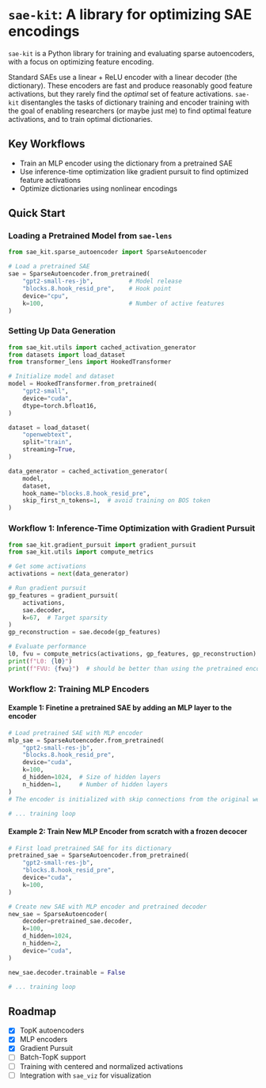# `sae-kit`: A library for optimizing SAE encodings

`sae-kit` is a Python library for training and evaluating sparse autoencoders, with a focus on optimizing feature encoding.

Standard SAEs use a linear + ReLU encoder with a linear decoder (the dictionary). These encoders are fast and produce reasonably good feature activations, but they rarely find the _optimal_ set of feature activations. `sae-kit` disentangles the tasks of dictionary training and encoder training with the goal of enabling researchers (or maybe just me) to find optimal feature activations, and to train optimal dictionaries.

## Key Workflows

- Train an MLP encoder using the dictionary from a pretrained SAE
- Use inference-time optimization like gradient pursuit to find optimized feature activations
- Optimize dictionaries using nonlinear encodings

## Quick Start

### Loading a Pretrained Model from `sae-lens`

```python
from sae_kit.sparse_autoencoder import SparseAutoencoder

# Load a pretrained SAE
sae = SparseAutoencoder.from_pretrained(
    "gpt2-small-res-jb",          # Model release
    "blocks.8.hook_resid_pre",    # Hook point
    device="cpu",
    k=100,                        # Number of active features
)
```

### Setting Up Data Generation

```python
from sae_kit.utils import cached_activation_generator
from datasets import load_dataset
from transformer_lens import HookedTransformer

# Initialize model and dataset
model = HookedTransformer.from_pretrained(
    "gpt2-small",
    device="cuda",
    dtype=torch.bfloat16,
)

dataset = load_dataset(
    "openwebtext",
    split="train",
    streaming=True,
)

data_generator = cached_activation_generator(
    model,
    dataset,
    hook_name="blocks.8.hook_resid_pre",
    skip_first_n_tokens=1,  # avoid training on BOS token
)
```

### Workflow 1: Inference-Time Optimization with Gradient Pursuit

```python
from sae_kit.gradient_pursuit import gradient_pursuit
from sae_kit.utils import compute_metrics

# Get some activations
activations = next(data_generator)

# Run gradient pursuit
gp_features = gradient_pursuit(
    activations,
    sae.decoder,
    k=67,  # Target sparsity
)
gp_reconstruction = sae.decode(gp_features)

# Evaluate performance
l0, fvu = compute_metrics(activations, gp_features, gp_reconstruction)
print(f"L0: {l0}")
print(f"FVU: {fvu}")  # should be better than using the pretrained encoder :)
```

### Workflow 2: Training MLP Encoders

#### Example 1: Finetine a pretrained SAE by adding an MLP layer to the encoder 

```python
# Load pretrained SAE with MLP encoder
mlp_sae = SparseAutoencoder.from_pretrained(
    "gpt2-small-res-jb",
    "blocks.8.hook_resid_pre",
    device="cuda",
    k=100,
    d_hidden=1024,  # Size of hidden layers
    n_hidden=1,     # Number of hidden layers
)
# The encoder is initialized with skip connections from the original weights

# ... training loop
```

#### Example 2: Train New MLP Encoder from scratch with a frozen decocer

```python
# First load pretrained SAE for its dictionary
pretrained_sae = SparseAutoencoder.from_pretrained(
    "gpt2-small-res-jb",
    "blocks.8.hook_resid_pre",
    device="cuda",
    k=100,
)

# Create new SAE with MLP encoder and pretrained decoder
new_sae = SparseAutoencoder(
    decoder=pretrained_sae.decoder,
    k=100,
    d_hidden=1024,
    n_hidden=2,
    device="cuda",
)

new_sae.decoder.trainable = False

# ... training loop
```

## Roadmap

- [x] TopK autoencoders
- [x] MLP encoders
- [x] Gradient Pursuit
- [ ] Batch-TopK support
- [ ] Training with centered and normalized activations
- [ ] Integration with `sae_viz` for visualization